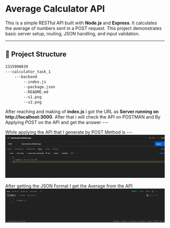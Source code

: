 # Average Calculator API

This is a simple RESTful API built with **Node.js** and **Express**. It calculates the average of numbers sent in a POST request.
This project demonstrates basic server setup, routing, JSON handling, and input validation.

---

## 📁 Project Structure

    2315990039
    ---calculator_task_1
        ---backend
            --index.js
            --package.json
            --README.md
            --s1.png
            --s2.png

After reaching and making of **index.js**  i got the URL as **Server running on http://localhost:3000**.
After that i will check the API on POSTMAN and By Applying *POST* on the API and get the answer ---

While applying the API that I generate by POST Method  is ---
![API Test Screenshot](s1.png)

After getting the JSON Format I get the Average from the API
![API Test Screenshot](s2.png)